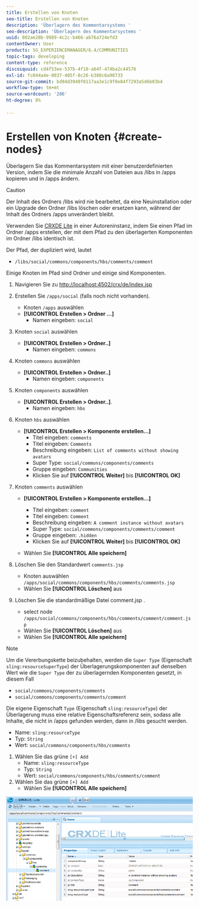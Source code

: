 ```yaml
---
title: Erstellen von Knoten
seo-title: Erstellen von Knoten
description: 'Überlagern des Kommentarsystems '
seo-description: 'Überlagern des Kommentarsystems '
uuid: 802ae28b-9989-4c2c-b466-ab76a724efd3
contentOwner: User
products: SG_EXPERIENCEMANAGER/6.4/COMMUNITIES
topic-tags: developing
content-type: reference
discoiquuid: cd4f53ee-537b-4f10-a64f-474ba2c44576
exl-id: fc044a4e-0037-405f-8c26-b388c6a98733
source-git-commit: bd94d3949f0117aa3e1c9f0e84f7293a5d6b03b4
workflow-type: tm+mt
source-wordcount: '286'
ht-degree: 8%

---
```


# Erstellen von Knoten {#create-nodes}

Überlagern Sie das Kommentarsystem mit einer benutzerdefinierten Version, indem Sie die minimale Anzahl von Dateien aus /libs in /apps kopieren und in /apps ändern.

>[!CAUTION]
>
>Der Inhalt des Ordners /libs wird nie bearbeitet, da eine Neuinstallation oder ein Upgrade den Ordner /libs löschen oder ersetzen kann, während der Inhalt des Ordners /apps unverändert bleibt.

Verwenden Sie [CRXDE Lite](../../help/sites-developing/developing-with-crxde-lite.md) in einer Autoreninstanz, indem Sie einen Pfad im Ordner /apps erstellen, der mit dem Pfad zu den überlagerten Komponenten im Ordner /libs identisch ist.

Der Pfad, der dupliziert wird, lautet

* `/libs/social/commons/components/hbs/comments/comment`

Einige Knoten im Pfad sind Ordner und einige sind Komponenten.

1. Navigieren Sie zu [http://localhost:4502/crx/de/index.jsp](http://localhost:4502/crx/de/index.jsp)
1. Erstellen Sie `/apps/social` (falls noch nicht vorhanden).
   * Knoten `/apps` auswählen
   * **[!UICONTROL Erstellen > Ordner ...]**
      * Namen eingeben: `social`
1. Knoten `social` auswählen
   * **[!UICONTROL Erstellen > Ordner..]**
      * Namen eingeben: `commons`
1. Knoten `commons` auswählen
   * **[!UICONTROL Erstellen > Ordner..]**
      * Namen eingeben: `components`
1. Knoten `components` auswählen
   * **[!UICONTROL Erstellen > Ordner..]**.
      * Namen eingeben: `hbs`
1. Knoten `hbs` auswählen
   * **[!UICONTROL Erstellen > Komponente erstellen...]**
      * Titel eingeben: `comments`
      * Titel eingeben: `Comments`
      * Beschreibung eingeben: `List of comments without showing avatars`
      * Super Type: `social/commons/components/comments`
      * Gruppe eingeben: `Communities`
      * Klicken Sie auf **[!UICONTROL Weiter]** bis **[!UICONTROL OK]**
1. Knoten `comments` auswählen

   * **[!UICONTROL Erstellen > Komponente erstellen...]**

      * Titel eingeben: `comment`
      * Titel eingeben: `Comment`
      * Beschreibung eingeben: `A comment instance without avatars`
      * Super Type: `social/commons/components/comments/comment`
      * Gruppe eingeben: `.hidden`
      * Klicken Sie auf **[!UICONTROL Weiter]** bis **[!UICONTROL OK]**
   * Wählen Sie **[!UICONTROL Alle speichern]**
1. Löschen Sie den Standardwert `comments.jsp`
   * Knoten auswählen `/apps/social/commons/components/hbs/comments/comments.jsp`
   * Wählen Sie **[!UICONTROL Löschen]** aus
1. Löschen Sie die standardmäßige Datei comment.jsp .
   * select node `/apps/social/commons/components/hbs/comments/comment/comment.jsp`
   * Wählen Sie **[!UICONTROL Löschen]** aus
   * Wählen Sie **[!UICONTROL Alle speichern]**

>[!NOTE]
>
>Um die Vererbungskette beizubehalten, werden die `Super Type` (Eigenschaft `sling:resourceSuperType`) der Überlagerungskomponenten auf denselben Wert wie die `Super Type` der zu überlagernden Komponenten gesetzt, in diesem Fall
>
>* `social/commons/components/comments`
>* `social/commons/components/comments/comment`

>



Die eigene Eigenschaft `Type` (Eigenschaft `sling:resourceType`) der Überlagerung muss eine relative Eigenschaftsreferenz sein, sodass alle Inhalte, die nicht in /apps gefunden werden, dann in /libs gesucht werden.
* Name: `sling:resourceType`
* Typ: `String`
* Wert: `social/commons/components/hbs/comments`

1. Wählen Sie das grüne `[+] Add`
   * Name: `sling:resourceType`
   * Typ: `String`
   * Wert: `social/commons/components/hbs/comments/comment`
1. Wählen Sie das grüne `[+] Add`
   * Wählen Sie **[!UICONTROL Alle speichern]**

![chlimage_1-4](assets/chlimage_1-4.png)
